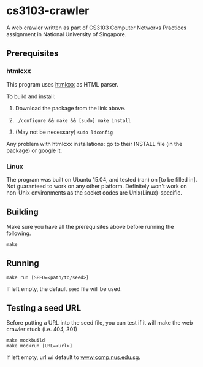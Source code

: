 # cs3103-crawler

A web crawler written as part of CS3103 Computer Networks Practices assignment in National University of Singapore.

## Prerequisites

### htmlcxx

This program uses [htmlcxx](http://htmlcxx.sourceforge.net/) as HTML parser.

To build and install:

1. Download the package from the link above.

2. `./configure && make && [sudo] make install`

3. (May not be necessary) `sudo ldconfig`

Any problem with htmlcxx installations: go to their INSTALL file (in the package) or google it.


### Linux

The program was built on Ubuntu 15.04, and tested (ran) on [to be filled in]. Not guaranteed to work on any other platform. Definitely won't work on non-Unix environments as the socket codes are Unix(Linux)-specific.

## Building

Make sure you have all the prerequisites above before running the following.

    make

## Running

    make run [SEED=<path/to/seed>]

If left empty, the default `seed` file will be used.

## Testing a seed URL

Before putting a URL into the seed file, you can test if it will make the web crawler stuck (i.e. 404, 301)

    make mockbuild
    make mockrun [URL=<url>]

If left empty, url wi default to www.comp.nus.edu.sg.
